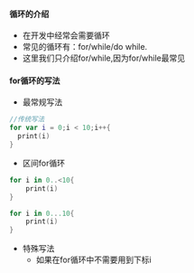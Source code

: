 #### 循环的介绍

- 在开发中经常会需要循环
- 常见的循环有：for/while/do while.
- 这里我们只介绍for/while,因为for/while最常见

#### for循环的写法

- 最常规写法

```swift
//传统写法
for var i = 0;i < 10;i++{
  print(i)
}
```

- 区间for循环

```swift
for i in 0..<10{
	print(i)
}

for i in 0...10{
	print(i)
}
```

- 特殊写法
  - 如果在for循环中不需要用到下标i